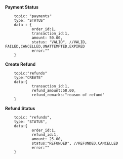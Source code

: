 **Payment Status**

        topic: "payments"
        type: "STATUS"
        data : {
                order_id:1,
                transaction_id:1,
                amount: 50.00,
                status: "VALID", //VALID, FAILED,CANCELLED,UNATTEMPTED,EXPIRED
                error:""
        }


**Create Refund**

        topic:"refunds"
        type:"CREATE"
        data:{
                transaction_id:1,
                refund_amount:50.00,
                refund_remarks:"reason of refund"     
        }



**Refund Status**

        topic: "refunds",
        type: "STATUS",
        data:{
                order_id:1,
                refund_id:1,
                amount: 25.00,
                status:"REFUNDED", //REFUNDED,CANCELLED
                error:""
        }
